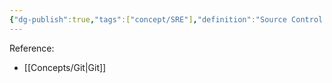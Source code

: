 ```yaml
---
{"dg-publish":true,"tags":["concept/SRE"],"definition":"Source Control is the practice of tracking and managing changes to software code.","aliases":["Version Control"],"permalink":"/concepts/source-control/","dgPassFrontmatter":true}
---
```


Reference:  
- [[Concepts/Git\|Git]]

